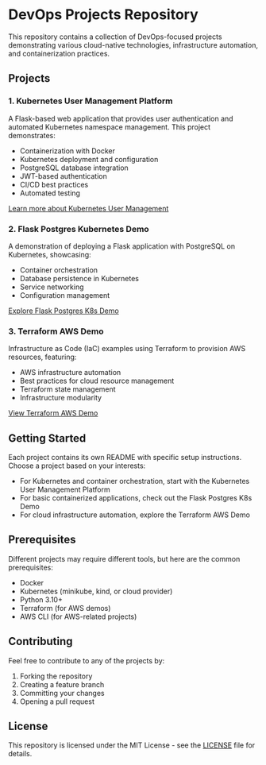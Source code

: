 # DevOps Projects Repository

This repository contains a collection of DevOps-focused projects demonstrating various cloud-native technologies, infrastructure automation, and containerization practices.

## Projects

### 1. Kubernetes User Management Platform
A Flask-based web application that provides user authentication and automated Kubernetes namespace management. This project demonstrates:
- Containerization with Docker
- Kubernetes deployment and configuration
- PostgreSQL database integration
- JWT-based authentication
- CI/CD best practices
- Automated testing

[Learn more about Kubernetes User Management](./KubernetesUserManagement/README.md)

### 2. Flask Postgres Kubernetes Demo
A demonstration of deploying a Flask application with PostgreSQL on Kubernetes, showcasing:
- Container orchestration
- Database persistence in Kubernetes
- Service networking
- Configuration management

[Explore Flask Postgres K8s Demo](./flask-postgres-k8s/)

### 3. Terraform AWS Demo
Infrastructure as Code (IaC) examples using Terraform to provision AWS resources, featuring:
- AWS infrastructure automation
- Best practices for cloud resource management
- Terraform state management
- Infrastructure modularity

[View Terraform AWS Demo](./terraform-aws-demo/)

## Getting Started

Each project contains its own README with specific setup instructions. Choose a project based on your interests:
- For Kubernetes and container orchestration, start with the Kubernetes User Management Platform
- For basic containerized applications, check out the Flask Postgres K8s Demo
- For cloud infrastructure automation, explore the Terraform AWS Demo

## Prerequisites

Different projects may require different tools, but here are the common prerequisites:
- Docker
- Kubernetes (minikube, kind, or cloud provider)
- Python 3.10+
- Terraform (for AWS demos)
- AWS CLI (for AWS-related projects)

## Contributing

Feel free to contribute to any of the projects by:
1. Forking the repository
2. Creating a feature branch
3. Committing your changes
4. Opening a pull request

## License

This repository is licensed under the MIT License - see the [LICENSE](LICENSE) file for details.
